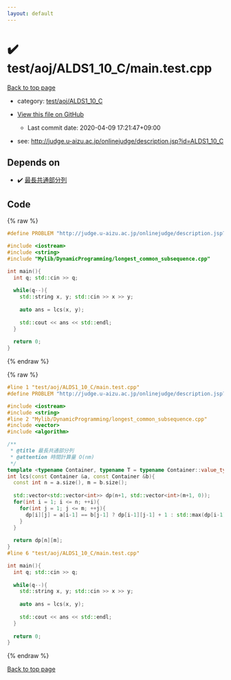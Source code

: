 ```yaml
---
layout: default
---
```


<!-- mathjax config similar to math.stackexchange -->
<script type="text/javascript" async
  src="https://cdnjs.cloudflare.com/ajax/libs/mathjax/2.7.5/MathJax.js?config=TeX-MML-AM_CHTML">
</script>
<script type="text/x-mathjax-config">
  MathJax.Hub.Config({
    TeX: { equationNumbers: { autoNumber: "AMS" }},
    tex2jax: {
      inlineMath: [ ['$','$'] ],
      processEscapes: true
    },
    "HTML-CSS": { matchFontHeight: false },
    displayAlign: "left",
    displayIndent: "2em"
  });
</script>

<script type="text/javascript" src="https://cdnjs.cloudflare.com/ajax/libs/jquery/3.4.1/jquery.min.js"></script>
<script src="https://cdn.jsdelivr.net/npm/jquery-balloon-js@1.1.2/jquery.balloon.min.js" integrity="sha256-ZEYs9VrgAeNuPvs15E39OsyOJaIkXEEt10fzxJ20+2I=" crossorigin="anonymous"></script>
<script type="text/javascript" src="../../../../assets/js/copy-button.js"></script>
<link rel="stylesheet" href="../../../../assets/css/copy-button.css" />


# :heavy_check_mark: test/aoj/ALDS1_10_C/main.test.cpp

<a href="../../../../index.html">Back to top page</a>

* category: <a href="../../../../index.html#6691093001380fa1883257c26243406e">test/aoj/ALDS1_10_C</a>
* <a href="{{ site.github.repository_url }}/blob/master/test/aoj/ALDS1_10_C/main.test.cpp">View this file on GitHub</a>
    - Last commit date: 2020-04-09 17:21:47+09:00


* see: <a href="http://judge.u-aizu.ac.jp/onlinejudge/description.jsp?id=ALDS1_10_C">http://judge.u-aizu.ac.jp/onlinejudge/description.jsp?id=ALDS1_10_C</a>


## Depends on

* :heavy_check_mark: <a href="../../../../library/Mylib/DynamicProgramming/longest_common_subsequence.cpp.html">最長共通部分列</a>


## Code

<a id="unbundled"></a>
{% raw %}
```cpp
#define PROBLEM "http://judge.u-aizu.ac.jp/onlinejudge/description.jsp?id=ALDS1_10_C"

#include <iostream>
#include <string>
#include "Mylib/DynamicProgramming/longest_common_subsequence.cpp"

int main(){
  int q; std::cin >> q;
  
  while(q--){
    std::string x, y; std::cin >> x >> y;
    
    auto ans = lcs(x, y);
    
    std::cout << ans << std::endl;
  }
  
  return 0;
}

```
{% endraw %}

<a id="bundled"></a>
{% raw %}
```cpp
#line 1 "test/aoj/ALDS1_10_C/main.test.cpp"
#define PROBLEM "http://judge.u-aizu.ac.jp/onlinejudge/description.jsp?id=ALDS1_10_C"

#include <iostream>
#include <string>
#line 2 "Mylib/DynamicProgramming/longest_common_subsequence.cpp"
#include <vector>
#include <algorithm>

/**
 * @title 最長共通部分列
 * @attention 時間計算量 O(nm)
 */
template <typename Container, typename T = typename Container::value_type>
int lcs(const Container &a, const Container &b){
  const int n = a.size(), m = b.size();
  
  std::vector<std::vector<int>> dp(n+1, std::vector<int>(m+1, 0));
  for(int i = 1; i <= n; ++i){
    for(int j = 1; j <= m; ++j){
      dp[i][j] = a[i-1] == b[j-1] ? dp[i-1][j-1] + 1 : std::max(dp[i-1][j], dp[i][j-1]);
    }
  }
    
  return dp[n][m];
}
#line 6 "test/aoj/ALDS1_10_C/main.test.cpp"

int main(){
  int q; std::cin >> q;
  
  while(q--){
    std::string x, y; std::cin >> x >> y;
    
    auto ans = lcs(x, y);
    
    std::cout << ans << std::endl;
  }
  
  return 0;
}

```
{% endraw %}

<a href="../../../../index.html">Back to top page</a>

